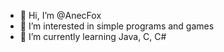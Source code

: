 - 👋 Hi, I’m @AnecFox
- 👀 I’m interested in simple programs and games
- 🌱 I’m currently learning Java, C, C#

<!---
AnecFox/AnecFox is a ✨ special ✨ repository because its `README.md` (this file) appears on your GitHub profile.
You can click the Preview link to take a look at your changes.
--->
